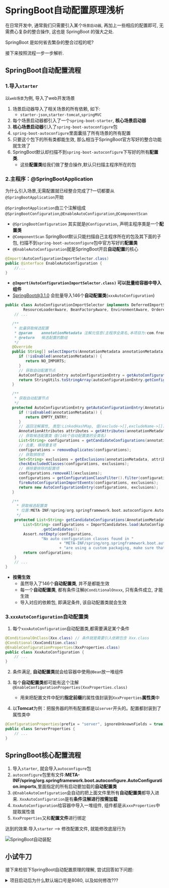 # SpringBoot自动配置原理浅析

在日常开发中, 通常我们只需要引入某个`场景启动器`, 再加上一些相应的配置即可, 无需费心复杂的整合操作, 这也是 SpringBoot 的强大之处.

SpringBoot 是如何省去繁杂的整合过程的呢?

接下来按照流程一步一步解析.
## SpringBoot自动配置流程
### 1.导入`starter`
以`web场景`为例, 导入了web开发场景
1. 场景启动器导入了相关场景的所有依赖, 如下:
    - `starter-json`,`starter-tomcat`,`springMVC`
2. 每个场景启动器都引入了一个`spring-boot-starter`, **核心场景启动器**
3. **核心场景启动器**引入了`spring-boot-autoconfigure`包
4. `spring-boot-autoconfigure`里面囊括了所有场景的所有配置
5. 只要这个包下的所有类都能生效, 那么相当于SpringBoot官方写好的整合功能就生效了
6. SpringBoot默认却扫描不到`spring-boot-autoconfigure`下写好的所有**配置类**.
   - 这些**配置类**给我们做了整合操作,默认只扫描主程序所在的包

### 2.主程序：@SpringBootApplication
为什么引入场景,无需配置就已经整合完成了?一切都要从`@SpringBootApplication`开始

`@SpringBootApplication`由三个注解组成`@SpringBootConfiguration`,`@EnableAutoConfiguration`,`@ComponentScan`
   - `@SpringBootConfiguration` 其实就是`@Configuration`, 声明主程序类是一个**配置类**
   - `@ComponentScan` SpringBoot默认只能扫描自己主程序所在的包及其下面的子包, 扫描不到`spring-boot-autoconfigure`包中官方写好的**配置类**
   - `@EnableAutoConfiguration`就是SpringBoot开启**自动配置**的核心
```java
@Import(AutoConfigurationImportSelector.class)
public @interface EnableAutoConfiguration {
    //...
}
```
- **`@Import(AutoConfigurationImportSelector.class)` 可以批量给容器中导入组件**
- SpringBoot@3.1.0 会批量导入146个**自动配置类**(`xxxAutoConfiguration`)
```java
public class AutoConfigurationImportSelector implements DeferredImportSelector, BeanClassLoaderAware,
		ResourceLoaderAware, BeanFactoryAware, EnvironmentAware, Ordered { 
    // ...

   /**
    * 批量获取候选配置
    * @param    annotationMetadata 注解元信息(主程序全类名,本项目为:com.fredo.Main)
    * @return   候选配置的数组
    */
   @Override
   public String[] selectImports(AnnotationMetadata annotationMetadata) {
      if (!isEnabled(annotationMetadata)) {
         return NO_IMPORTS;
      }
      // 获取自动配置节点
      AutoConfigurationEntry autoConfigurationEntry = getAutoConfigurationEntry(annotationMetadata);
      return StringUtils.toStringArray(autoConfigurationEntry.getConfigurations());
   }

   /**
    * 获取自动配置节点
    */
   protected AutoConfigurationEntry getAutoConfigurationEntry(AnnotationMetadata annotationMetadata) {
      if (!isEnabled(annotationMetadata)) {
         return EMPTY_ENTRY;
      }
      // 返回注解属性, 类型:LinkedHashMap, 值(exclude->[],excludeName->[])
      AnnotationAttributes attributes = getAttributes(annotationMetadata);
      // 获取候选配置类 值(146个自动配置类的全类名)
      List<String> configurations = getCandidateConfigurations(annotationMetadata, attributes);
      // 去重, 移除重复项
      configurations = removeDuplicates(configurations);
      // 获取排除项
      Set<String> exclusions = getExclusions(annotationMetadata, attributes);
      checkExcludedClasses(configurations, exclusions);
      // 移除要排除的配置项
      configurations.removeAll(exclusions);
      configurations = getConfigurationClassFilter().filter(configurations);
      fireAutoConfigurationImportEvents(configurations, exclusions);
      return new AutoConfigurationEntry(configurations, exclusions);
   }

   /**
     * 获取候选配置类
     * 位置:META-INF/spring/org.springframework.boot.autoconfigure.AutoConfiguration.imports
     */
    protected List<String> getCandidateConfigurations(AnnotationMetadata metadata, AnnotationAttributes attributes) {
        List<String> configurations = ImportCandidates.load(AutoConfiguration.class, getBeanClassLoader())
                .getCandidates();
        Assert.notEmpty(configurations,
                "No auto configuration classes found in "
                        + "META-INF/spring/org.springframework.boot.autoconfigure.AutoConfiguration.imports. If you "
                        + "are using a custom packaging, make sure that file is correct.");
        return configurations;
    }
    // ...
}
```
- **按需生效**
  - 虽然导入了146个**自动配置类**, 并不是都能生效
  - 每一个**自动配置类**, 都有条件注解`@ConditionalOnxxx`, 只有条件成立, 才能生效 
  - 导入对应的依赖包, 即满足条件, 该自动配置类就会生效

### 3.`xxxAutoConfiguration`自动配置类
1. 每个`xxxAutoConfiguration`自动配置类,都需要满足某个条件
```java
@ConditionalOnClass(Xxx.class) // 条件就是需要引入依赖包含 Xxx.class
@Conditional(XxxCondition.class)
@EnableConfigurationProperties(XxxProperties.class)
public class XxxAutoConfiguration {
    // ...
}
```
2. 条件满足, **自动配置类**就会给容器中使用`@Bean`放一堆组件

3. 每个**自动配置类**都可能有这个注解`@EnableConfigurationProperties(XxxProperties.class)`
   - 用来把配置文件中配的**指定前缀**的属性值封装到`XxxProperties`**属性类**中
4. 以**Tomcat**为例：把服务器的所有配置都是以`server`开头的。配置都封装到了属性类中
```java
@ConfigurationProperties(prefix = "server", ignoreUnknownFields = true)
public class ServerProperties {
    // ...
}
```

## SpringBoot核心配置流程
1. 导入`starter`, 就会导入`autoconfigure`包
2. `autoconfigure`包里有文件:**META-INF/spring/org.springframework.boot.autoconfigure.AutoConfiguration.imports**,里面指定的所有启动要加载的**自动配置类**
3. `@EnableAutoConfiguration`会自动的把上面文件里所有**自动配置类**都导入进来. `XxxAutoConfiguration`是有**条件注解进行按需加载**
4. `XxxAutoConfiguration`给容器中导入一堆组件, 组件都是从`xxxProperties`中提取属性值
5. `XxxProperties`又和**配置文件**进行绑定

达到的效果:导入`starter` --> 修改配置文件, 就能修改底层行为

![SpringBoot自动装配](https://cdn.jsdelivr.net/gh/fu-jw/picture/hexoPic/SpringBoot%E8%87%AA%E5%8A%A8%E8%A3%85%E9%85%8D.png)

## 小试牛刀
接下来检验下SpringBoot自动配置原理的理解, 尝试回答如下问题:

<details> <summary>项目启动后为什么默认端口号是8080, 以及如何修改???</summary>

1. 引入`web场景`
```xml
<dependency>
    <groupId>org.springframework.boot</groupId>
    <artifactId>spring-boot-starter-web</artifactId>
</dependency>
```
自动引入了`spring-boot-starter`和`spring-boot-starter-tomcat`
```xml
<dependency>
    <groupId>org.springframework.boot</groupId>
    <artifactId>spring-boot-starter</artifactId>
    <version>3.1.0</version>
    <scope>compile</scope>
</dependency>
```
```xml
<dependency>
    <groupId>org.springframework.boot</groupId>
    <artifactId>spring-boot-starter-tomcat</artifactId>
    <version>3.1.0</version>
    <scope>compile</scope>
</dependency>
```
`spring-boot-starter`自动引入依赖`spring-boot-autoconfigure`包
```xml
<dependency>
    <groupId>org.springframework.boot</groupId>
    <artifactId>spring-boot-autoconfigure</artifactId>
    <version>3.1.0</version>
    <scope>compile</scope>
</dependency>
```
`spring-boot-autoconfigure`
包里有文件:
- **additional-spring-configuration-metadata.json**, 里面包含了所有的默认值
```json
{
  "name": "server.port",
  "defaultValue": 8080
}
```
- **META-INF/spring/org.springframework.boot.autoconfigure.AutoConfiguration.imports**,里面指定的所有启动要加载的**自动配置类**

![spring-boot-autoconfigure包](https://cdn.jsdelivr.net/gh/fu-jw/picture/hexoPic/autoconfig%E5%8C%85.png)

2. 合成注解`@SpringBootApplication`中的`@EnableAutoConfiguration`
   自动的把上面文件里所有**自动配置类**都导入进来. `XxxAutoConfiguration`是有**条件注解进行按需加载**

其中就包括`ServletWebServerFactoryAutoConfiguration.java`
```java
@AutoConfiguration(after = SslAutoConfiguration.class)
@AutoConfigureOrder(Ordered.HIGHEST_PRECEDENCE)
@ConditionalOnClass(ServletRequest.class)
@ConditionalOnWebApplication(type = Type.SERVLET)
@EnableConfigurationProperties(ServerProperties.class)
@Import({ ServletWebServerFactoryAutoConfiguration.BeanPostProcessorsRegistrar.class,
		ServletWebServerFactoryConfiguration.EmbeddedTomcat.class,
		ServletWebServerFactoryConfiguration.EmbeddedJetty.class,
		ServletWebServerFactoryConfiguration.EmbeddedUndertow.class })
public class ServletWebServerFactoryAutoConfiguration {
    // ...
}
```
绑定了属性文件`ServerProperties`
```java
@ConfigurationProperties(prefix = "server", ignoreUnknownFields = true)
public class ServerProperties {
    private Integer port;
    // ...
}
```
只需要在自己的配置文件中自定义`server.port`的值

SpringBoot启动时就会去resources路径下加载符合要求的文件, 从该文件中查找配置来覆盖默认配置, 
即完成了配置自定义

`spring-boot-starter-parent-3.1.0.pom`文件:
```xml
<build>
    <resources>
      <resource>
        <directory>${basedir}/src/main/resources</directory>
        <filtering>true</filtering>
        <includes>
          <include>**/application*.yml</include>
          <include>**/application*.yaml</include>
          <include>**/application*.properties</include>
        </includes>
      </resource>
      <resource>
        <directory>${basedir}/src/main/resources</directory>
        <excludes>
          <exclude>**/application*.yml</exclude>
          <exclude>**/application*.yaml</exclude>
          <exclude>**/application*.properties</exclude>
        </excludes>
      </resource>
    </resources>
    ...
</build>
```
</details>




